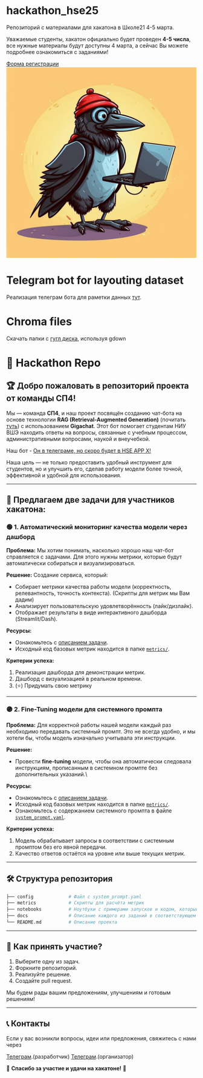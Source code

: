 # hackathon_hse25
Репозиторий с материалами для хакатона в Школе21 4-5 марта.

Уважаемые студенты, хакатон официально будет проведен **4-5 числа**, все нужные материалы будут доступны 4 марта, а сейчас Вы можете подробнее ознакомиться с заданиями!

[Форма регистрации](https://docs.google.com/forms/d/e/1FAIpQLSfctfXZAeodAUzlbw7ZMr1M4445L849MRVswhWzpfqdwSqiDg/viewform?usp=dialog)
![Логотип GitHub](/logo.png)

# Telegram bot for layouting dataset

Реализация телеграм бота для раметки данных [тут](https://github.com/shonqwezon/LayoutBot).

# Chroma files
Скачать папки с [гугл диска](https://drive.google.com/drive/folders/1pXEkpxKMBy5KAK7nzd436ap8NQdw6qi0), используя gdown

# 🚀 Hackathon Repo

## 🏆 **Добро пожаловать в репозиторий проекта от команды СП4!**

Мы — команда **СП4**, и наш проект посвящён созданию чат-бота на основе технологии **RAG (Retrieval-Augmented Generation)** (почитать [туть](https://habr.com/ru/articles/779526/ "че такое РАГ?")) с использованием **Gigachat**. Этот бот помогает студентам НИУ ВШЭ находить ответы на вопросы, связанные с учебным процессом, административными вопросами, наукой и внеучебкой.

Наш бот - [Он в телеграме, но скоро будет в HSE APP X!](https://t.me/hse_stud_help_bot)

Наша цель — не только предоставить удобный инструмент для студентов, но и улучшить его, сделав работу модели более точной, эффективной и удобной для использования.

---

## 🌟 **Предлагаем две задачи для участников хакатона:**

### 🟢 **1. Автоматический мониторинг качества модели через дашборд**

**Проблема:**
Мы хотим понимать, насколько хорошо наш чат-бот справляется с задачами. Для этого нужны метрики, которые будут автоматически собираться и визуализироваться.

**Решение:**
Создание сервиса, который:
- Собирает метрики качества работы модели (корректность, релевантность, точность контекста). (Скрипты для метрик мы Вам дадим)
- Анализирует пользовательскую удовлетворённость (лайк/дизлайк).
- Отображает результаты в виде интерактивного дашборда (Streamlit/Dash).

**Ресурсы:**
- Ознакомьтесь с [описанием задачи](./docs/hackathon_dashboard.md).
- Исходный код базовых метрик находится в папке [`metrics/`](./metrics.py).

**Критерии успеха:**
1. Реализация дашборда для демонстрации метрик.
2. Дашборд с визуализацией в реальном времени.
3. (⭐) Придумать свою метрику 

---

### 🟣 **2. Fine-Tuning модели для системного промпта**

**Проблема:**
Для корректной работы нашей модели каждый раз необходимо передавать системный промпт. Это не всегда удобно, и мы хотели бы, чтобы модель изначально учитывала эти инструкции.

**Решение:**
- Провести **fine-tuning** модели, чтобы она автоматически следовала инструкциям, прописанным в системном промпте без дополнительных указаний.\

**Ресурсы:**
- Ознакомьтесь с [описанием задачи](./docs/hackathon_finetune.md).
- Исходный код базовых метрик находится в папке [`metrics/`](./metrics).
- Ознакомьтесь с содержанием системного промпта в файле [`system_prompt.yaml`](./config/system_prompt.yaml).

**Критерии успеха:**
1. Модель обрабатывает запросы в соответствии с системным промптом без его явной передачи.
2. Качество ответов остаётся на уровне или выше текущих метрик.

---

## 🛠️ **Структура репозитория**

```bash
├── config             # Файл с system_prompt.yaml
├── metrics            # Скрипты для расчёта метрик
├── notebooks          # Ноутбуки с примерами запусков и кодом, который может быть полезен
├── docs               # Описание каждого из заданий в соответствующем файле
└── README.md          # Описание проекта
```

---

## 🤝 **Как принять участие?**

1. Выберите одну из задач.
2. Форкните репозиторий.
3. Реализуйте решение.
4. Создайте pull request.

Мы будем рады вашим предложениям, улучшениям и готовым решениям!

---

## 📞 **Контакты**

Если у вас возникли вопросы, идеи или предложения, свяжитесь с нами через 

[Телеграм](https://t.me/vlone_l).(разработчик)
[Телеграм](https://t.me/bi_ulitin).(организатор)


🚀 **Спасибо за участие и удачи на хакатоне!** 🚀

